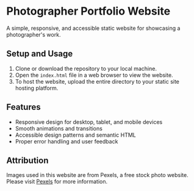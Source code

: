 # Photographer Portfolio Website

A simple, responsive, and accessible static website for showcasing a photographer's work.

## Setup and Usage

1. Clone or download the repository to your local machine.
2. Open the `index.html` file in a web browser to view the website.
3. To host the website, upload the entire directory to your static site hosting platform.

## Features

* Responsive design for desktop, tablet, and mobile devices
* Smooth animations and transitions
* Accessible design patterns and semantic HTML
* Proper error handling and user feedback

## Attribution

Images used in this website are from Pexels, a free stock photo website. Please visit [Pexels](https://www.pexels.com/) for more information.